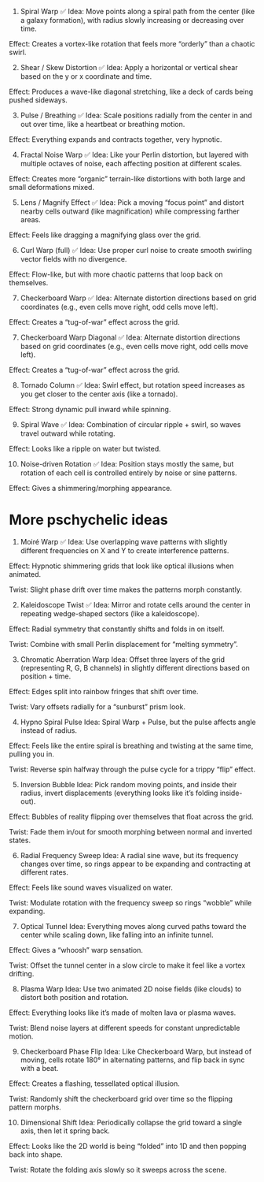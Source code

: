 1. Spiral Warp ✅
Idea: Move points along a spiral path from the center (like a galaxy formation), with radius slowly increasing or decreasing over time.

Effect: Creates a vortex-like rotation that feels more “orderly” than a chaotic swirl.

2. Shear / Skew Distortion ✅
Idea: Apply a horizontal or vertical shear based on the y or x coordinate and time.

Effect: Produces a wave-like diagonal stretching, like a deck of cards being pushed sideways.

3. Pulse / Breathing ✅
Idea: Scale positions radially from the center in and out over time, like a heartbeat or breathing motion.

Effect: Everything expands and contracts together, very hypnotic.

4. Fractal Noise Warp ✅
Idea: Like your Perlin distortion, but layered with multiple octaves of noise, each affecting position at different scales.

Effect: Creates more “organic” terrain-like distortions with both large and small deformations mixed.

5. Lens / Magnify Effect ✅
Idea: Pick a moving “focus point” and distort nearby cells outward (like magnification) while compressing farther areas.

Effect: Feels like dragging a magnifying glass over the grid.

6. Curl Warp (full) ✅
Idea: Use proper curl noise to create smooth swirling vector fields with no divergence.

Effect: Flow-like, but with more chaotic patterns that loop back on themselves.

7. Checkerboard Warp ✅
Idea: Alternate distortion directions based on grid coordinates (e.g., even cells move right, odd cells move left).

Effect: Creates a “tug-of-war” effect across the grid.

7. Checkerboard Warp Diagonal ✅
Idea: Alternate distortion directions based on grid coordinates (e.g., even cells move right, odd cells move left).

Effect: Creates a “tug-of-war” effect across the grid.

8. Tornado Column ✅
Idea: Swirl effect, but rotation speed increases as you get closer to the center axis (like a tornado).

Effect: Strong dynamic pull inward while spinning.

9. Spiral Wave ✅
Idea: Combination of circular ripple + swirl, so waves travel outward while rotating.

Effect: Looks like a ripple on water but twisted.

10. Noise-driven Rotation ✅
Idea: Position stays mostly the same, but rotation of each cell is controlled entirely by noise or sine patterns.

Effect: Gives a shimmering/morphing appearance.

# More pschychelic ideas

1. Moiré Warp ✅
Idea: Use overlapping wave patterns with slightly different frequencies on X and Y to create interference patterns.

Effect: Hypnotic shimmering grids that look like optical illusions when animated.

Twist: Slight phase drift over time makes the patterns morph constantly.

2. Kaleidoscope Twist ✅
Idea: Mirror and rotate cells around the center in repeating wedge-shaped sectors (like a kaleidoscope).

Effect: Radial symmetry that constantly shifts and folds in on itself.

Twist: Combine with small Perlin displacement for “melting symmetry”.

3. Chromatic Aberration Warp
Idea: Offset three layers of the grid (representing R, G, B channels) in slightly different directions based on position + time.

Effect: Edges split into rainbow fringes that shift over time.

Twist: Vary offsets radially for a “sunburst” prism look.

4. Hypno Spiral Pulse
Idea: Spiral Warp + Pulse, but the pulse affects angle instead of radius.

Effect: Feels like the entire spiral is breathing and twisting at the same time, pulling you in.

Twist: Reverse spin halfway through the pulse cycle for a trippy “flip” effect.

5. Inversion Bubble
Idea: Pick random moving points, and inside their radius, invert displacements (everything looks like it’s folding inside-out).

Effect: Bubbles of reality flipping over themselves that float across the grid.

Twist: Fade them in/out for smooth morphing between normal and inverted states.

6. Radial Frequency Sweep
Idea: A radial sine wave, but its frequency changes over time, so rings appear to be expanding and contracting at different rates.

Effect: Feels like sound waves visualized on water.

Twist: Modulate rotation with the frequency sweep so rings “wobble” while expanding.

7. Optical Tunnel
Idea: Everything moves along curved paths toward the center while scaling down, like falling into an infinite tunnel.

Effect: Gives a “whoosh” warp sensation.

Twist: Offset the tunnel center in a slow circle to make it feel like a vortex drifting.

8. Plasma Warp
Idea: Use two animated 2D noise fields (like clouds) to distort both position and rotation.

Effect: Everything looks like it’s made of molten lava or plasma waves.

Twist: Blend noise layers at different speeds for constant unpredictable motion.

9. Checkerboard Phase Flip
Idea: Like Checkerboard Warp, but instead of moving, cells rotate 180° in alternating patterns, and flip back in sync with a beat.

Effect: Creates a flashing, tessellated optical illusion.

Twist: Randomly shift the checkerboard grid over time so the flipping pattern morphs.

10. Dimensional Shift
Idea: Periodically collapse the grid toward a single axis, then let it spring back.

Effect: Looks like the 2D world is being “folded” into 1D and then popping back into shape.

Twist: Rotate the folding axis slowly so it sweeps across the scene.

